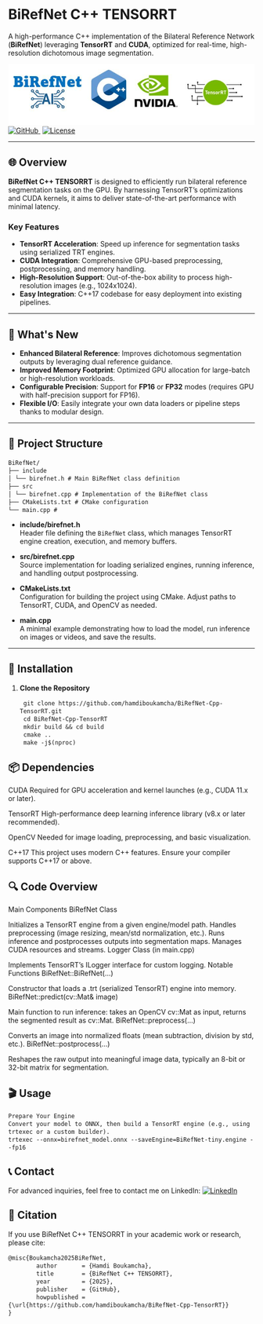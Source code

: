 # BiRefNet C++ TENSORRT
A high-performance C++ implementation of the Bilateral Reference Network (**BiRefNet**) leveraging **TensorRT** and **CUDA**, optimized for real-time, high-resolution dichotomous image segmentation.

<img src="asset/BiRefNet-Cpp-TensorRT.JPG" alt="BiRefNet Banner" width="800"/>

<a href="https://github.com/hamdiboukamcha/BiRefNet-Cpp-TensorRT" style="margin: 0 2px;">
    <img src="https://img.shields.io/badge/GitHub-Repo-blue?style=flat&logo=GitHub" alt="GitHub">
</a>
<a href="https://github.com/hamdiboukamcha/BiRefNet-Cpp-TensorRT?tab=License" style="margin: 0 2px;">
    <img src="https://img.shields.io/badge/License-MIT-lightgrey?style=flat&logo=license" alt="License">
</a>

---

## 🌐 Overview

**BiRefNet C++ TENSORRT** is designed to efficiently run bilateral reference segmentation tasks on the GPU. By harnessing TensorRT’s optimizations and CUDA kernels, it aims to deliver state-of-the-art performance with minimal latency.

### Key Features

- **TensorRT Acceleration**: Speed up inference for segmentation tasks using serialized TRT engines.  
- **CUDA Integration**: Comprehensive GPU-based preprocessing, postprocessing, and memory handling.  
- **High-Resolution Support**: Out-of-the-box ability to process high-resolution images (e.g., 1024x1024).  
- **Easy Integration**: C++17 codebase for easy deployment into existing pipelines.  

---

## 📢 What's New

- **Enhanced Bilateral Reference**: Improves dichotomous segmentation outputs by leveraging dual reference guidance.  
- **Improved Memory Footprint**: Optimized GPU allocation for large-batch or high-resolution workloads.  
- **Configurable Precision**: Support for **FP16** or **FP32** modes (requires GPU with half-precision support for FP16).  
- **Flexible I/O**: Easily integrate your own data loaders or pipeline steps thanks to modular design.

---

## 📂 Project Structure
	BiRefNet/ 
 	├── include 
  	│ └── birefnet.h # Main BiRefNet class definition
   	├── src 
    │ └── birefnet.cpp # Implementation of the BiRefNet class
    ├── CMakeLists.txt # CMake configuration 
    └── main.cpp #


- **include/birefnet.h**  
  Header file defining the `BiRefNet` class, which manages TensorRT engine creation, execution, and memory buffers.

- **src/birefnet.cpp**  
  Source implementation for loading serialized engines, running inference, and handling output postprocessing.

- **CMakeLists.txt**  
  Configuration for building the project using CMake. Adjust paths to TensorRT, CUDA, and OpenCV as needed.

- **main.cpp**  
  A minimal example demonstrating how to load the model, run inference on images or videos, and save the results.

---

## 🚀 Installation

1. **Clone the Repository**

		git clone https://github.com/hamdiboukamcha/BiRefNet-Cpp-TensorRT.git
		cd BiRefNet-Cpp-TensorRT
		mkdir build && cd build
		cmake ..
		make -j$(nproc)

	
## 📦 Dependencies
CUDA
Required for GPU acceleration and kernel launches (e.g., CUDA 11.x or later).

TensorRT
High-performance deep learning inference library (v8.x or later recommended).

OpenCV
Needed for image loading, preprocessing, and basic visualization.

C++17
This project uses modern C++ features. Ensure your compiler supports C++17 or above.				  

## 🔍 Code Overview
Main Components
BiRefNet Class

Initializes a TensorRT engine from a given engine/model path.
Handles preprocessing (image resizing, mean/std normalization, etc.).
Runs inference and postprocesses outputs into segmentation maps.
Manages CUDA resources and streams.
Logger Class (in main.cpp)

Implements TensorRT’s ILogger interface for custom logging.
Notable Functions
BiRefNet::BiRefNet(...)

Constructor that loads a .trt (serialized TensorRT) engine into memory.
BiRefNet::predict(cv::Mat& image)

Main function to run inference: takes an OpenCV cv::Mat as input, returns the segmented result as cv::Mat.
BiRefNet::preprocess(...)

Converts an image into normalized floats (mean subtraction, division by std, etc.).
BiRefNet::postprocess(...)

Reshapes the raw output into meaningful image data, typically an 8-bit or 32-bit matrix for segmentation.

## 🎬 Usage
	Prepare Your Engine
	Convert your model to ONNX, then build a TensorRT engine (e.g., using trtexec or a custom builder).
	trtexec --onnx=birefnet_model.onnx --saveEngine=BiRefNet-tiny.engine --fp16
	
## 📞 Contact

For advanced inquiries, feel free to contact me on LinkedIn: <a href="https://www.linkedin.com/in/hamdi-boukamcha/" target="_blank"> <img src="assets/blue-linkedin-logo.png" alt="LinkedIn" width="32" height="32"></a>

## 📜 Citation
If you use BiRefNet C++ TENSORRT in your academic work or research, please cite:

	@misc{Boukamcha2025BiRefNet,
    		author       = {Hamdi Boukamcha},
    		title        = {BiRefNet C++ TENSORRT},
    		year         = {2025},
    		publisher    = {GitHub},
    		howpublished = {\url{https://github.com/hamdiboukamcha/BiRefNet-Cpp-TensorRT}}
	}		
